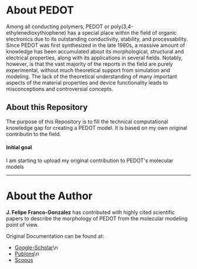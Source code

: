 # About PEDOT
Among all conducting polymers, PEDOT or poly(3,4-ethylenedioxythiophene) has a special place within the field of organic electronics due to its outstanding conductivity, stability, and processability. Since PEDOT was first synthesized in the late 1980s, a massive amount of knowledge has been accumulated about its morphological, structural and electrical properties, along with its applications in several fields. Notably, however, is that the vast majority of the reports in the field are purely experimental, without much theoretical support from simulation and modeling. The lack of the theoretical understanding of many important aspects of the material properties and device functionality leads to misconceptions and controversial concepts. 

## About this Repository
The purpose of this Repository is to fill the technical computational knowledge gap for creating a PEDOT model. It is based on my own original contributin to the field.

#### Initial goal
I am starting to upload my original contribution to PEDOT's molecular models

----
# About the Author
**J. Felipe Franco-Gonzalez** has contributed with highly cited scientific papers to describe the morphology of PEDOT from the molecular modeling point of view.

Original Documentation can be found at:

- [Google-Scholar](https://scholar.google.com/citations?user=oKKoeZQAAAAJ&hl=en)\n
- [Publons](https://publons.com/wos-op/researcher/3915934/juan-felipe-franco-gonzalez/)\n
- [Scopus](https://www.scopus.com/authid/detail.uri?authorId=55413710200)
